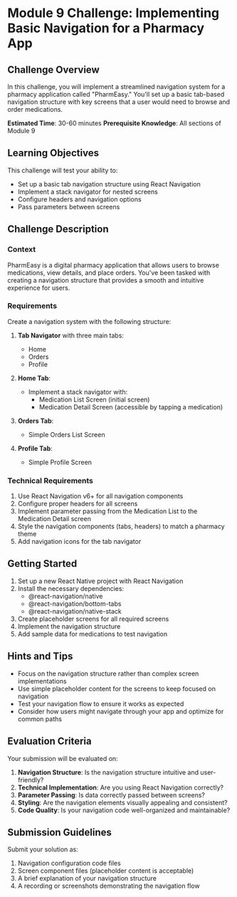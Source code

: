 # Module 9 Challenge: Implementing Basic Navigation for a Pharmacy App

## Challenge Overview
In this challenge, you will implement a streamlined navigation system for a pharmacy application called "PharmEasy." You'll set up a basic tab-based navigation structure with key screens that a user would need to browse and order medications.

**Estimated Time**: 30-60 minutes
**Prerequisite Knowledge**: All sections of Module 9

## Learning Objectives
This challenge will test your ability to:
- Set up a basic tab navigation structure using React Navigation
- Implement a stack navigator for nested screens
- Configure headers and navigation options
- Pass parameters between screens

## Challenge Description

### Context
PharmEasy is a digital pharmacy application that allows users to browse medications, view details, and place orders. You've been tasked with creating a navigation structure that provides a smooth and intuitive experience for users.

### Requirements

Create a navigation system with the following structure:

1. **Tab Navigator** with three main tabs:
   - Home
   - Orders
   - Profile

2. **Home Tab**:
   - Implement a stack navigator with:
     - Medication List Screen (initial screen)
     - Medication Detail Screen (accessible by tapping a medication)

3. **Orders Tab**:
   - Simple Orders List Screen

4. **Profile Tab**:
   - Simple Profile Screen

### Technical Requirements

1. Use React Navigation v6+ for all navigation components
2. Configure proper headers for all screens
3. Implement parameter passing from the Medication List to the Medication Detail screen
4. Style the navigation components (tabs, headers) to match a pharmacy theme
5. Add navigation icons for the tab navigator

## Getting Started

1. Set up a new React Native project with React Navigation
2. Install the necessary dependencies:
   - @react-navigation/native
   - @react-navigation/bottom-tabs
   - @react-navigation/native-stack
3. Create placeholder screens for all required screens
4. Implement the navigation structure
5. Add sample data for medications to test navigation

## Hints and Tips

- Focus on the navigation structure rather than complex screen implementations
- Use simple placeholder content for the screens to keep focused on navigation
- Test your navigation flow to ensure it works as expected
- Consider how users might navigate through your app and optimize for common paths

## Evaluation Criteria

Your submission will be evaluated on:

1. **Navigation Structure**: Is the navigation structure intuitive and user-friendly?
2. **Technical Implementation**: Are you using React Navigation correctly?
3. **Parameter Passing**: Is data correctly passed between screens?
4. **Styling**: Are the navigation elements visually appealing and consistent?
5. **Code Quality**: Is your navigation code well-organized and maintainable?

## Submission Guidelines

Submit your solution as:
1. Navigation configuration code files
2. Screen component files (placeholder content is acceptable)
3. A brief explanation of your navigation structure
4. A recording or screenshots demonstrating the navigation flow
